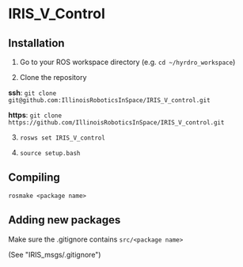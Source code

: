# IRIS\_V\_Control

## Installation
1)  Go to your ROS workspace directory (e.g. `cd ~/hyrdro_workspace`)

2)  Clone the repository

__ssh__: `git clone git@github.com:IllinoisRoboticsInSpace/IRIS_V_control.git`

__https__: `git clone https://github.com/IllinoisRoboticsInSpace/IRIS_V_control.git`

3)  `rosws set IRIS_V_control`

4)  `source setup.bash`

## Compiling
`rosmake <package name>`

## Adding new packages
Make sure the .gitignore contains `src/<package name>`

(See "IRIS\_msgs/.gitignore")
